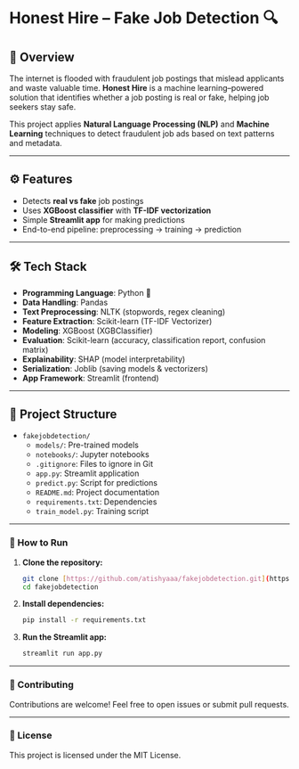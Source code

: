 # Honest Hire – Fake Job Detection 🔍

## 📌 Overview
The internet is flooded with fraudulent job postings that mislead applicants and waste valuable time. **Honest Hire** is a machine learning–powered solution that identifies whether a job posting is real or fake, helping job seekers stay safe.

This project applies **Natural Language Processing (NLP)** and **Machine Learning** techniques to detect fraudulent job ads based on text patterns and metadata.

---

## ⚙️ Features
- Detects **real vs fake** job postings  
- Uses **XGBoost classifier** with **TF-IDF vectorization**  
- Simple **Streamlit app** for making predictions  
- End-to-end pipeline: preprocessing → training → prediction  

---

## 🛠️ Tech Stack

- **Programming Language**: Python 🐍  
- **Data Handling**: Pandas  
- **Text Preprocessing**: NLTK (stopwords, regex cleaning)  
- **Feature Extraction**: Scikit-learn (TF-IDF Vectorizer)  
- **Modeling**: XGBoost (XGBClassifier)  
- **Evaluation**: Scikit-learn (accuracy, classification report, confusion matrix)  
- **Explainability**: SHAP (model interpretability)  
- **Serialization**: Joblib (saving models & vectorizers)  
- **App Framework**: Streamlit (frontend)  

---

## 📂 Project Structure

* `fakejobdetection/`
    * `models/`: Pre-trained models
    * `notebooks/`: Jupyter notebooks
    * `.gitignore`: Files to ignore in Git
    * `app.py`: Streamlit application
    * `predict.py`: Script for predictions
    * `README.md`: Project documentation
    * `requirements.txt`: Dependencies
    * `train_model.py`: Training script
---

### 🚀 How to Run

1.  **Clone the repository:**

    ```bash
    git clone [https://github.com/atishyaaa/fakejobdetection.git](https://github.com/atishyaaa/fakejobdetection.git)
    cd fakejobdetection
    ```

2.  **Install dependencies:**

    ```bash
    pip install -r requirements.txt
    ```

3.  **Run the Streamlit app:**

    ```bash
    streamlit run app.py
    ```

---

### 🤝 Contributing

Contributions are welcome! Feel free to open issues or submit pull requests.

---

### 📜 License

This project is licensed under the MIT License.
